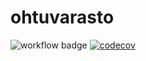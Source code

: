 # ohtuvarasto

![workflow badge](https://github.com/Kirjokorja/ohtuvarasto/workflows/CI/badge.svg)
[![codecov](https://codecov.io/gh/Kirjokorja/ohtuvarasto/graph/badge.svg?token=G2NPEBQZFW)](https://codecov.io/gh/Kirjokorja/ohtuvarasto)
